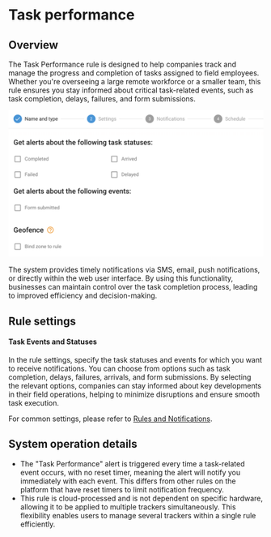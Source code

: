 # Task performance

## Overview

The Task Performance rule is designed to help companies track and manage the progress and completion of tasks assigned to field employees. Whether you're overseeing a large remote workforce or a smaller team, this rule ensures you stay informed about critical task-related events, such as task completion, delays, failures, and form submissions.

![](../../../user-guide/rules-and-notifications/scheduling-and-dispatching/attachments/image-20240808-235145.png)

The system provides timely notifications via SMS, email, push notifications, or directly within the web user interface. By using this functionality, businesses can maintain control over the task completion process, leading to improved efficiency and decision-making.

## Rule settings

#### Task Events and Statuses

In the rule settings, specify the task statuses and events for which you want to receive notifications. You can choose from options such as task completion, delays, failures, arrivals, and form submissions. By selecting the relevant options, companies can stay informed about key developments in their field operations, helping to minimize disruptions and ensure smooth task execution.

For common settings, please refer to [Rules and Notifications](../).

## System operation details

* The "Task Performance" alert is triggered every time a task-related event occurs, with no reset timer, meaning the alert will notify you immediately with each event. This differs from other rules on the platform that have reset timers to limit notification frequency.
* This rule is cloud-processed and is not dependent on specific hardware, allowing it to be applied to multiple trackers simultaneously. This flexibility enables users to manage several trackers within a single rule efficiently.
